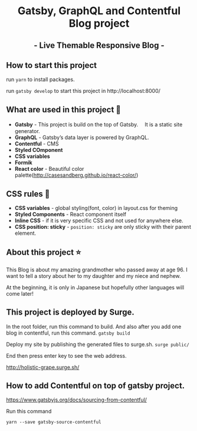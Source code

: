 <h1 align="center">
  Gatsby, GraphQL and Contentful Blog project
</h1>
<h2 align="center">
  - Live Themable Responsive Blog -
</h2>

## How to start this project

run `yarn` to install packages.

run `gatsby develop` to start this project in http://localhost:8000/

## What are used in this project :game_die:

- **Gatsby** - This project is build on the top of Gatsby.　 It is a static site generator.
- **GraphQL** - Gatsby’s data layer is powered by GraphQL.
- **Contentful** - CMS
- **Styled COmponent**
- **CSS variables**
- **Formik**
- **React color** - Beautiful color palette(http://casesandberg.github.io/react-color/)

## CSS rules :bouquet:

- **CSS variables** - global styling(font, color) in layout.css for theming
- **Styled Components** - React component itself
- **Inline CSS** - if it is very specific CSS and not used for anywhere else.
- **CSS position: sticky** - `position: sticky` are only sticky with their parent element.

## About this project :star:

This Blog is about my amazing grandmother who passed away at age 96.
I want to tell a story about her to my daughter and my niece and nephew.

At the beginning, it is only in Japanese but hopefully other languages will come later!

## This project is deployed by Surge.

In the root folder, run this command to build.
And also after you add one blog in contentful, run this command.
`gatsby build`

Deploy my site by publishing the generated files to surge.sh.
`surge public/`

End then press enter key to see the web address.

http://holistic-grape.surge.sh/

## How to add Contentful on top of gatsby project.

https://www.gatsbyjs.org/docs/sourcing-from-contentful/

Run this command

`yarn --save gatsby-source-contentful`
